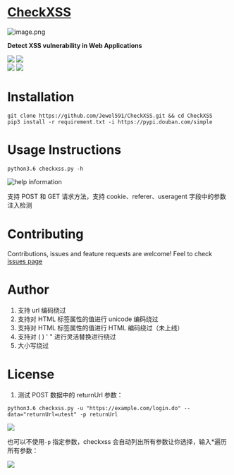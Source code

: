 # [CheckXSS](https://github.com/Jewel591/CheckXSS.git)



![image.png](https://i.loli.net/2020/04/12/zv9iC3UXGfTutkK.png)

**Detect XSS vulnerability in  Web Applications**

![](https://img.shields.io/badge/version-0.1.1-bule.svg)  ![](https://img.shields.io/badge/python-3.6-bule.svg)  
[![](https://img.shields.io/github/license/Jewel591/CheckXSS)](https://github.com/Jewel591/CheckXSS/tree/master) ![](https://img.shields.io/github/repo-size/Jewel591/CheckXSS)



# Installation

```
git clone https://github.com/Jewel591/CheckXSS.git && cd CheckXSS
pip3 install -r requirement.txt -i https://pypi.douban.com/simple
```

# Usage Instructions
`python3.6 checkxss.py -h`

![help information](https://i.loli.net/2019/12/20/orA92adSUWv7Ofm.png)

支持 POST 和 GET 请求方法，支持 cookie、referer、useragent 字段中的参数注入检测

# Contributing
Contributions, issues and feature requests are welcome!
Feel to check [issues page](https://github.com/Jewel591/CheckXSS/issues)

# Author

1. 支持 url 编码绕过
2. 支持对 HTML 标签属性的值进行 unicode 编码绕过
3. 支持对 HTML 标签属性的值进行 HTML 编码绕过（未上线）
4. 支持对 ( ) ' " 进行灵活替换进行绕过
5. 大小写绕过
# License
1. 测试 POST 数据中的 returnUrl 参数：

`python3.6 checkxss.py -u "https://example.com/login.do" --data="returnUrl=utest" -p returnUrl` 

![](https://i.loli.net/2019/12/20/8Nct5Zay3f1RDHz.png)

也可以不使用`-p` 指定参数，checkxss 会自动列出所有参数让你选择，输入*遍历所有参数：

![](https://i.loli.net/2019/12/20/8fNpzW5Z4VuJPmi.png)

